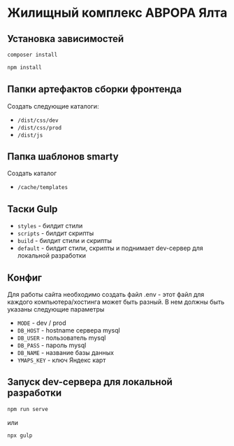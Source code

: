 # Жилищный комплекс АВРОРА Ялта

## Установка зависимостей

```bash
composer install
```

```bash
npm install
```

## Папки артефактов сборки фронтенда

Создать следующие каталоги:

- `/dist/css/dev`
- `/dist/css/prod`
- `/dist/js`

## Папка шаблонов smarty

Создать каталог
- `/cache/templates`

## Таски Gulp

- `styles` - билдит стили
- `scripts` - билдит скрипты
- `build` - билдит стили и скрипты
- `default` - билдит стили, скрипты и поднимает dev-сервер для локальной разработки

## Конфиг

Для работы сайта необходимо создать файл .env - этот файл для каждого компьютера/хостинга может быть разный. В нем должны быть указаны следующие параметры
- `MODE` - dev / prod
- `DB_HOST` - hostname сервера mysql
- `DB_USER` - пользователь mysql
- `DB_PASS` - пароль mysql
- `DB_NAME` - название базы данных
- `YMAPS_KEY` - ключ Яндекс карт

## Запуск dev-сервера для локальной разработки

```bash
npm run serve
```

или

```bash
npx gulp
```

